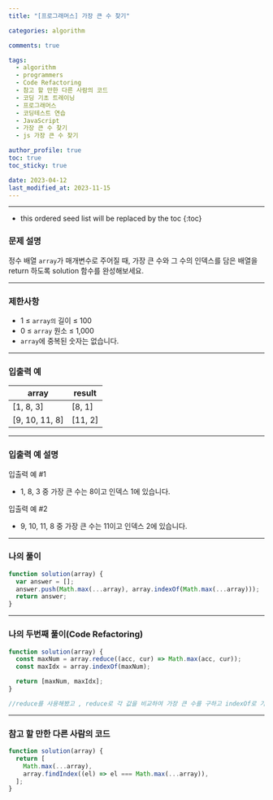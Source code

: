 ```yaml
---
title: "[프로그래머스] 가장 큰 수 찾기"

categories: algorithm

comments: true

tags:
  - algorithm
  - programmers
  - Code Refactoring
  - 참고 할 만한 다른 사람의 코드
  - 코딩 기초 트레이닝
  - 프로그래머스
  - 코딩테스트 연습
  - JavaScript
  - 가장 큰 수 찾기
  - js 가장 큰 수 찾기

author_profile: true
toc: true
toc_sticky: true

date: 2023-04-12
last_modified_at: 2023-11-15
---
```


---

<!-- prettier-ignore -->
* this ordered seed list will be replaced by the toc 
{:toc}

### 문제 설명

정수 배열 `array`가 매개변수로 주어질 때, 가장 큰 수와 그 수의 인덱스를 담은 배열을 return 하도록 solution 함수를 완성해보세요.

---

### 제한사항

- 1 ≤ `array의` 길이 ≤ 100
- 0 ≤ `array` 원소 ≤ 1,000
- `array`에 중복된 숫자는 없습니다.

---

### 입출력 예

| array          | result  |
| -------------- | ------- |
| [1, 8, 3]      | [8, 1]  |
| [9, 10, 11, 8] | [11, 2] |

---

### 입출력 예 설명

입출력 예 #1

- 1, 8, 3 중 가장 큰 수는 8이고 인덱스 1에 있습니다.

입출력 예 #2

- 9, 10, 11, 8 중 가장 큰 수는 11이고 인덱스 2에 있습니다.

---

### 나의 풀이

```jsx
function solution(array) {
  var answer = [];
  answer.push(Math.max(...array), array.indexOf(Math.max(...array)));
  return answer;
}
```

---

### 나의 두번째 풀이(Code Refactoring)

```jsx
function solution(array) {
  const maxNum = array.reduce((acc, cur) => Math.max(acc, cur));
  const maxIdx = array.indexOf(maxNum);

  return [maxNum, maxIdx];
}

//reduce를 사용해봤고 , reduce로 각 값을 비교하여 가장 큰 수를 구하고 indexOf로 가장 큰값의 인덱스를 추출했다
```

---

### 참고 할 만한 다른 사람의 코드

```jsx
function solution(array) {
  return [
    Math.max(...array),
    array.findIndex((el) => el === Math.max(...array)),
  ];
}
```
